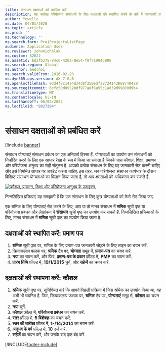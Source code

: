 ```yaml
---
title: संसाधन दक्षताओं को प्रबंधित करें
description: यह आलेख परियोजना संसाधनों के लिए दक्षताओं को स्थापित करने के बारे में जानकारी प्रदान करता है।
author: Yowelle
ms.date: 09/01/2020
ms.topic: article
ms.prod: ''
ms.technology: ''
ms.search.form: ProjProjectsListPage
audience: Application User
ms.reviewer: johnmichalak
ms.custom: 82022
ms.assetid: bd2fb375-84c6-428a-8e54-f0f719045898
ms.search.region: Global
ms.author: andchoi
ms.search.validFrom: 2016-02-28
ms.dyn365.ops.version: AX 7.0.0
ms.openlocfilehash: 0dd4f7c14a4d34d8f250edfa8724143868740420
ms.sourcegitcommit: 6cfc50d89528df977a8f6a55c1ad39d99800d9b4
ms.translationtype: MT
ms.contentlocale: hi-IN
ms.lasthandoff: 06/03/2022
ms.locfileid: "8927284"
---
```

# <a name="manage-resource-competencies"></a>संसाधन दक्षताओं को प्रबंधित करें

[!include [banner](../includes/banner.md)]

संसाधन योग्यताएं संसाधन प्रबंधन का एक अनिवार्य हिस्सा हैं. योग्यताओं का उपयोग उन संसाधनों को निर्धारित करने के लिए एक आधार रेखा के रूप में किया जा सकता है जिनके पास कौशल, शिक्षा, प्रमाणन और परियोजना अनुभव का सही संतुलन है. आपको प्रत्येक संसाधन के लिए यह जानकारी सेट करनी चाहिए और इसे नियमित आधार पर अपडेट करना चाहिए. इस तरह, जब परियोजना संसाधन कार्यभार के दौरान विशिष्ट संसाधन योग्यताओं का मिलान किया जाता है, तो आप क्षमताओं को अधिकतम कर सकते हैं.

[![कौशल, प्रमाणन, शिक्षा और परियोजना अनुभव के उदाहरण.](./media/projectresourcing06-1024x383.jpg)](./media/projectresourcing06.jpg)

निम्नलिखित प्रक्रियाएं यह समझाती हैं कि एक संसाधन के लिए कुछ योग्यताओं को कैसे सेट किया जाए.

एक श्रमिक के लिए योग्यताएं सेट करने के लिए, आप या तो मानव संसाधन में **श्रमिक** सूची पृष्ठ या परियोजना प्रबंधन और लेखांकन में **संसाधन** सूची पृष्ठ का उपयोग कर सकते हैं. निम्नलिखित प्रक्रियाओं के लिए, मानव संसाधन में **श्रमिक** सूची पृष्ठ का उपयोग किया जाता है.

## <a name="set-up-competencies-certificates"></a>दक्षताओं को स्थापित करें: प्रमाण पत्र

1. **श्रमिक** सूची पृष्ठ पर, श्रमिक के लिए प्रमाण-पत्र जानकारी जोड़ने के लिए लाइन का चयन करें.
2. क्रियाकलाप फलक पर, **श्रमिक** टैब पर, **योग्यता** समूह में, **प्रमाण-पत्र** का चयन करें.
3. **नया** का चयन करें, और फिर, **प्रमाण-पत्र के प्रकार** फ़ील्ड में, **PMP** का चयन करें.
4. **प्रारंभ तिथि** फ़ील्ड में, **10/1/2015** चुनें, और **सहेजें** का चयन करें.

## <a name="set-up-competencies-skills"></a>दक्षताओं की स्थापना करें: कौशल

1. **श्रमिक** सूची पृष्ठ पर, सुनिश्चित करें कि आपने पिछली प्रक्रिया में जिस श्रमिक का उपयोग किया था, वह अभी भी चयनित है. फिर, क्रियाकलाप फलक पर, **श्रमिक** टैब पर, **योग्यताएं** समूह में, **कौशल** का चयन करें.
2. **नया** चुनें.
3. **कौशल** फ़ील्ड में, **परियोजना प्रबंधन** का चयन करें.
4. **स्तर** फ़ील्ड में, **5 विशेषज्ञ** का चयन करें.
5. **स्तर की तारीख** फ़ील्ड में, **1-/14/2014** का चयन करें.
6. **अनुभव के वर्ष** फ़ील्ड में, **10** दर्ज करें.
7. **सहेजें** का चयन करें, और उसके बाद पृष्ठ बंद करें.


[!INCLUDE[footer-include](../includes/footer-banner.md)]